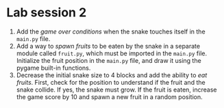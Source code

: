 # Lab session 2

1. Add the _game over conditions_ when the snake touches itself in the `main.py` file.
2. Add a way to  _spawn fruits_ to be eaten by the snake in a separate module called `fruit.py`, which must be imported in the `main.py` file. Initialize the fruit position in the `main.py` file, and draw it using the pygame built-in functions.
3. Decrease the initial snake size to 4 blocks and add the ability to _eat fruits_. First, check for the position to understand if the fruit and the snake collide. If yes, the snake must grow. If the fruit is eaten, increase the game score by 10 and spawn a new fruit in a random position.